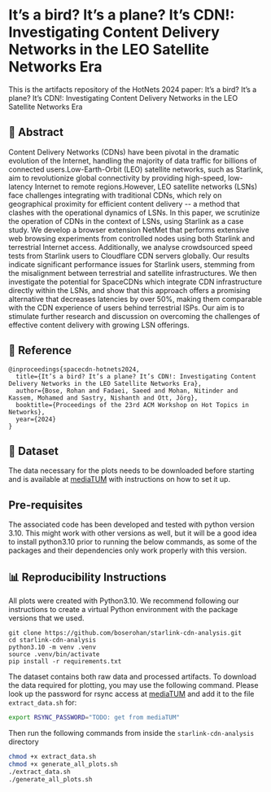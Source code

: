# It’s a bird? It’s a plane? It’s CDN!: Investigating Content Delivery Networks in the LEO Satellite Networks Era

This is the artifacts repository of the HotNets 2024 paper: It’s a bird? It’s a plane? It’s CDN!: Investigating Content Delivery Networks in the LEO Satellite Networks Era

## 📖 Abstract
Content Delivery Networks (CDNs) have been pivotal in the dramatic evolution of the Internet, handling the majority of data traffic for billions of connected users.Low-Earth-Orbit (LEO) satellite networks, such as Starlink, aim to revolutionize global connectivity by providing high-speed, low-latency Internet to remote regions.However, LEO satellite networks (LSNs) face challenges integrating with traditional CDNs, which rely on geographical proximity for efficient content delivery -- a method that clashes with the operational dynamics of LSNs. In this paper, we scrutinize the operation of CDNs in the context of LSNs, using Starlink as a case study. We develop a browser extension NetMet that performs extensive web browsing experiments from controlled nodes using both Starlink and terrestrial Internet access. Additionally, we analyse crowdsourced speed tests from Starlink users to Cloudflare CDN servers globally. Our results indicate significant performance issues for Starlink users, stemming from the misalignment between terrestrial and satellite infrastructures. We then investigate the potential for SpaceCDNs which integrate CDN infrastructure directly within the LSNs, and show that this approach offers a promising alternative that decreases latencies by over 50%, making them comparable with the CDN experience of users behind terrestrial ISPs. Our aim is to stimulate further research and discussion on overcoming the challenges of effective content delivery with growing LSN offerings.

## 📝 Reference 
```
@inproceedings{spacecdn-hotnets2024,
  title={It’s a bird? It’s a plane? It’s CDN!: Investigating Content Delivery Networks in the LEO Satellite Networks Era},
  author={Bose, Rohan and Fadaei, Saeed and Mohan, Nitinder and Kassem, Mohamed and Sastry, Nishanth and Ott, Jörg},
  booktitle={Proceedings of the 23rd ACM Workshop on Hot Topics in Networks},
  year={2024}
}
```

## 💾 Dataset

The data necessary for the plots needs to be downloaded before starting and is available at [mediaTUM](https://mediatum.ub.tum.de/1756495) with instructions on how to set it up. 

## Pre-requisites
The associated code has been developed and tested with python version 3.10. This might work with other versions as well, but it will be a good idea to install python3.10 prior to running the below commands, as some of the packages and their dependencies only work properly with this version.

## 📊 Reproducibility Instructions
All plots were created with Python3.10. We recommend following our instructions to create a virtual Python environment with the package versions that we used.

```
git clone https://github.com/boserohan/starlink-cdn-analysis.git
cd starlink-cdn-analysis
python3.10 -m venv .venv
source .venv/bin/activate
pip install -r requirements.txt
```

The dataset contains both raw data and processed artifacts. To download the data required for plotting, you may use the following command. Please look up the password for rsync access at [mediaTUM](https://mediatum.ub.tum.de/1756495) and add it to the file ```extract_data.sh``` for:

```sh
export RSYNC_PASSWORD="TODO: get from mediaTUM"
```

Then run the following commands from inside the ```starlink-cdn-analysis``` directory
``` sh
chmod +x extract_data.sh
chmod +x generate_all_plots.sh
./extract_data.sh
./generate_all_plots.sh
```
